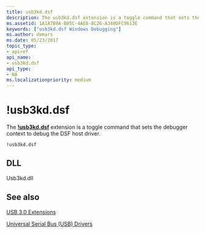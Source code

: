 ```yaml
---
title: usb3kd.dsf
description: The usb3kd.dsf extension is a toggle command that sets the debugger context to debug the DSF host driver.
ms.assetid: 1A1A7B9A-B05C-4AE8-8C26-A340DFC9613E
keywords: ["usb3kd.dsf Windows Debugging"]
ms.author: domars
ms.date: 05/23/2017
topic_type:
- apiref
api_name:
- usb3kd.dsf
api_type:
- NA
ms.localizationpriority: medium
---
```


# !usb3kd.dsf


The [**!usb3kd.dsf**](-usb3kd-device-info.md) extension is a toggle command that sets the debugger context to debug the DSF host driver.

```
!usb3kd.dsf
```

## <span id="DLL"></span><span id="dll"></span>DLL


Usb3kd.dll

## <span id="see_also"></span>See also


[USB 3.0 Extensions](usb-3-extensions.md)

[Universal Serial Bus (USB) Drivers](http://go.microsoft.com/fwlink/p?LinkID=227351)

 

 






